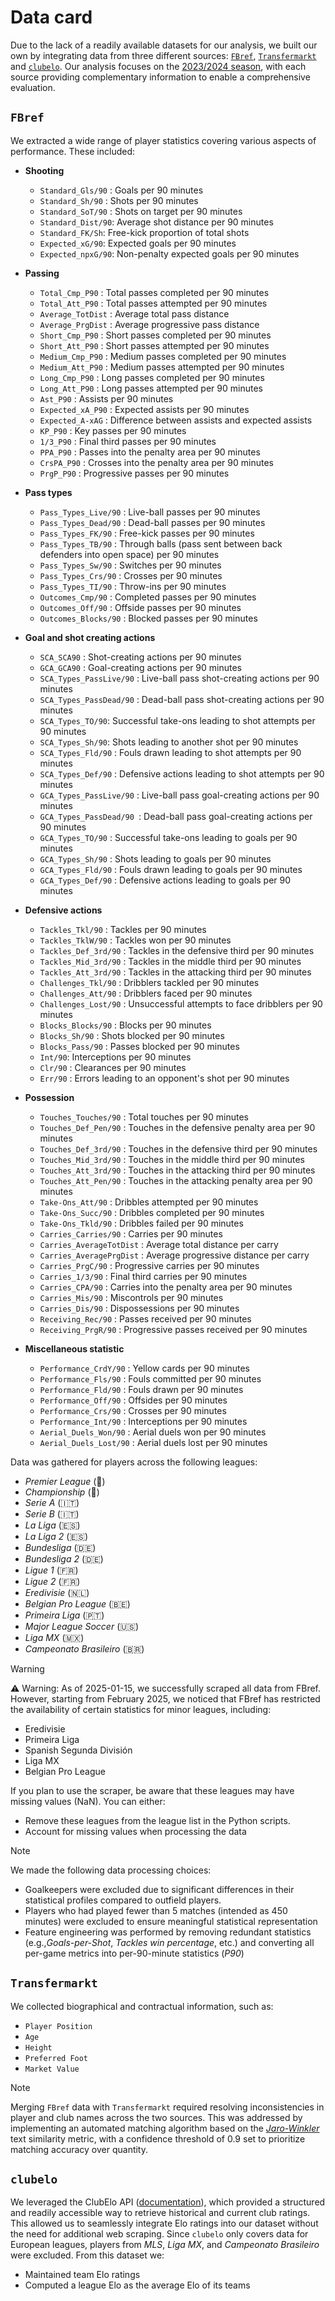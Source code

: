 # Data card

Due to the lack of a readily available datasets for our analysis, we built our own by integrating
data from three different sources: [`FBref`](https://fbref.com/en/), [`Transfermarkt`](https://www.transfermarkt.com) and [`clubelo`](http://clubelo.com). Our analysis focuses on the <u>2023/2024 season</u>, with each source providing complementary information to
enable a comprehensive evaluation.

## `FBref`
We extracted a wide range of player statistics covering various aspects of performance. These included:

- **Shooting**
    - `Standard_Gls/90` : Goals per 90 minutes
    - `Standard_Sh/90` : Shots per 90 minutes        
    - `Standard_SoT/90` : Shots on target per 90 minutes    
    - `Standard_Dist/90`: Average shot distance per 90 minutes          
    - `Standard_FK/Sh`: Free-kick proportion of total shots         
    - `Expected_xG/90`: Expected goals per 90 minutes       
    - `Expected_npxG/90`: Non-penalty expected goals per 90 minutes

- **Passing**
    - `Total_Cmp_P90` : Total passes completed per 90 minutes
    - `Total_Att_P90` : Total passes attempted per 90 minutes
    - `Average_TotDist` : Average total pass distance 
    - `Average_PrgDist` : Average progressive pass distance
    - `Short_Cmp_P90` : Short passes completed per 90 minutes
    - `Short_Att_P90` : Short passes attempted per 90 minutes
    - `Medium_Cmp_P90` : Medium passes completed per 90 minutes
    - `Medium_Att_P90` : Medium passes attempted per 90 minutes
    - `Long_Cmp_P90` : Long passes completed per 90 minutes
    - `Long_Att_P90` : Long passes attempted per 90 minutes
    - `Ast_P90` : Assists per 90 minutes
    - `Expected_xA_P90` : Expected assists per 90 minutes
    - `Expected_A-xAG` : Difference between assists and expected assists
    - `KP_P90` : Key passes per 90 minutes
    - `1/3_P90` : Final third passes per 90 minutes
    - `PPA_P90` : Passes into the penalty area per 90 minutes
    - `CrsPA_P90` : Crosses into the penalty area per 90 minutes
    - `PrgP_P90` : Progressive passes per 90 minutes

- **Pass types**
    - `Pass_Types_Live/90` : Live-ball passes per 90 minutes
    - `Pass_Types_Dead/90` : Dead-ball passes per 90 minutes
    - `Pass_Types_FK/90` : Free-kick passes per 90 minutes
    - `Pass_Types_TB/90` : Through balls (pass sent between back defenders into open space) per 90 minutes
    - `Pass_Types_Sw/90` : Switches per 90 minutes
    - `Pass_Types_Crs/90` : Crosses per 90 minutes
    - `Pass_Types_TI/90` : Throw-ins per 90 minutes
    - `Outcomes_Cmp/90` : Completed passes per 90 minutes
    - `Outcomes_Off/90` : Offside passes per 90 minutes
    - `Outcomes_Blocks/90` : Blocked passes per 90 minutes

- **Goal and shot creating actions**
    - `SCA_SCA90` : Shot-creating actions per 90 minutes
    - `GCA_GCA90` : Goal-creating actions per 90 minutes
    - `SCA_Types_PassLive/90` : Live-ball pass shot-creating actions per 90 minutes
    - `SCA_Types_PassDead/90` : Dead-ball pass shot-creating actions per 90 minutes
    - `SCA_Types_TO/90`: Successful take-ons leading to shot attempts per 90 minutes
    - `SCA_Types_Sh/90`: Shots leading to another shot per 90 minutes
    - `SCA_Types_Fld/90` : Fouls drawn leading to shot attempts per 90 minutes
    - `SCA_Types_Def/90` : Defensive actions leading to shot attempts per 90 minutes
    - `GCA_Types_PassLive/90` : Live-ball pass goal-creating actions per 90 minutes
    - `GCA_Types_PassDead/90 `: Dead-ball pass goal-creating actions per 90 minutes
    - `GCA_Types_TO/90` : Successful take-ons leading to goals per 90 minutes
    - `GCA_Types_Sh/90` : Shots leading to goals per 90 minutes
    - `GCA_Types_Fld/90` : Fouls drawn leading to goals per 90 minutes
    - `GCA_Types_Def/90` : Defensive actions leading to goals per 90 minutes

- **Defensive actions**
    - `Tackles_Tkl/90` : Tackles per 90 minutes
    - `Tackles_TklW/90` : Tackles won per 90 minutes
    - `Tackles_Def_3rd/90` : Tackles in the defensive third per 90 minutes
    - `Tackles_Mid_3rd/90` : Tackles in the middle third per 90 minutes
    - `Tackles_Att_3rd/90` : Tackles in the attacking third per 90 minutes
    - `Challenges_Tkl/90` : Dribblers tackled per 90 minutes
    - `Challenges_Att/90` : Dribblers faced per 90 minutes
    - `Challenges_Lost/90` : Unsuccessful attempts to face dribblers per 90 minutes
    - `Blocks_Blocks/90` : Blocks per 90 minutes
    - `Blocks_Sh/90` : Shots blocked per 90 minutes
    - `Blocks_Pass/90` : Passes blocked per 90 minutes
    - `Int/90`: Interceptions per 90 minutes
    - `Clr/90` : Clearances per 90 minutes
    - `Err/90` : Errors leading to an opponent's shot per 90 minutes

- **Possession**
    - `Touches_Touches/90` : Total touches per 90 minutes
    - `Touches_Def_Pen/90` : Touches in the defensive penalty area per 90 minutes
    - `Touches_Def_3rd/90` : Touches in the defensive third per 90 minutes
    - `Touches_Mid_3rd/90` : Touches in the middle third per 90 minutes
    - `Touches_Att_3rd/90` : Touches in the attacking third per 90 minutes
    - `Touches_Att_Pen/90` : Touches in the attacking penalty area per 90 minutes
    - `Take-Ons_Att/90` : Dribbles attempted per 90 minutes
    - `Take-Ons_Succ/90` : Dribbles completed per 90 minutes
    - `Take-Ons_Tkld/90` : Dribbles failed per 90 minutes
    - `Carries_Carries/90` : Carries per 90 minutes
    - `Carries_AverageTotDist` : Average total distance per carry
    - `Carries_AveragePrgDist` : Average progressive distance per carry
    - `Carries_PrgC/90` : Progressive carries per 90 minutes
    - `Carries_1/3/90` : Final third carries per 90 minutes
    - `Carries_CPA/90` : Carries into the penalty area per 90 minutes
    - `Carries_Mis/90` : Miscontrols per 90 minutes
    - `Carries_Dis/90` : Dispossessions per 90 minutes
    - `Receiving_Rec/90` : Passes received per 90 minutes
    - `Receiving_PrgR/90` : Progressive passes received per 90 minutes

- **Miscellaneous statistic**
    - `Performance_CrdY/90` : Yellow cards per 90 minutes
    - `Performance_Fls/90` : Fouls committed per 90 minutes
    - `Performance_Fld/90` : Fouls drawn per 90 minutes
    - `Performance_Off/90` : Offsides per 90 minutes
    - `Performance_Crs/90` : Crosses per 90 minutes
    - `Performance_Int/90` : Interceptions per 90 minutes
    - `Aerial_Duels_Won/90` : Aerial duels won per 90 minutes
    - `Aerial_Duels_Lost/90` : Aerial duels lost per 90 minutes

Data was gathered for players across the following leagues:
- *Premier League* (🏴󠁧󠁢󠁥󠁮󠁧󠁿)
- *Championship* (🏴󠁧󠁢󠁥󠁮󠁧󠁿)
- *Serie A* (🇮🇹)
- *Serie B* (🇮🇹)
- *La Liga* (🇪🇸)
- *La Liga 2* (🇪🇸)
- *Bundesliga* (🇩🇪)
- *Bundesliga 2* (🇩🇪)
- *Ligue 1* (🇫🇷)
- *Ligue 2* (🇫🇷)
- *Eredivisie* (🇳🇱)
- *Belgian Pro League* (🇧🇪)
- *Primeira Liga* (🇵🇹)
- *Major League Soccer* (🇺🇸)
- *Liga MX* (🇲🇽)
- *Campeonato Brasileiro* (🇧🇷)


> [!WARNING]  
> ⚠ Warning:
> As of 2025-01-15, we successfully scraped all data from FBref. However, starting from February 2025, we noticed that FBref has restricted the availability of certain statistics for minor leagues, including:
>    - Eredivisie
>    - Primeira Liga
>    - Spanish Segunda División
>    - Liga MX
>    - Belgian Pro League
> 
> If you plan to use the scraper, be aware that these leagues may have missing values (NaN). You can either:
>    - Remove these leagues from the league list in the Python scripts.
>    - Account for missing values when processing the data

> [!NOTE]
> We made the following data processing choices:
>    - Goalkeepers were excluded due to significant differences in their statistical profiles compared to outfield players.
>    - Players who had played fewer than 5 matches (intended as 450 minutes) were excluded to ensure meaningful statistical representation
>    - Feature engineering was performed by removing redundant statistics (e.g.,*Goals-per-Shot*, *Tackles win percentage*, etc.) and converting all per-game metrics into per-90-minute statistics (*P90*)



## `Transfermarkt`

We collected biographical and contractual information, such as:

- `Player Position`
- `Age`
- `Height`
- `Preferred Foot`
- `Market Value`

> [!NOTE]
> Merging `FBref` data with `Transfermarkt` required resolving inconsistencies in player and club names across the two sources. This was addressed by implementing an automated matching algorithm based on the [*Jaro-Winkler*](https://en.wikipedia.org/wiki/Jaro–Winkler_distance) text similarity metric, with a confidence threshold of 0.9 set to prioritize matching accuracy over quantity.


## `clubelo`

We leveraged the ClubElo API ([documentation](http://clubelo.com/API)), which provided a structured and readily accessible way to retrieve historical and current club ratings. This allowed us to seamlessly integrate Elo ratings into our dataset without the need for additional web scraping. Since `clubelo` only covers data for European leagues, players from *MLS*, *Liga MX*, and *Campeonato Brasileiro* were excluded.
From this dataset we:

- Maintained team Elo ratings 
- Computed a league Elo as the average Elo of its teams
